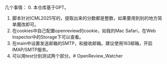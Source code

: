 几个事情：
0. 本仓库基于GPT。
1. 脚本针对ICML2025写的，提取出来的分数都是整数，如果要用到别的地方简单魔改即可。
2. 在cookies中自己配置openreview的cookie，如我的Mac Safari，在Web Inspector中的Storage下可以查看。
3. 在main中设置发送邮箱的SMTP，和接收邮箱。建议使用163邮箱，开启IMAP/SMTP服务。
4. 可以用test分别测试两个部分。# OpenReview_Watcher

